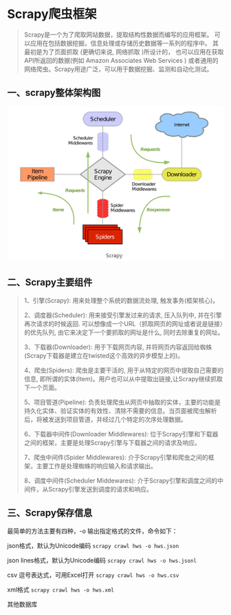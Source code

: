 # Scrapy爬虫框架

> Scrapy是一个为了爬取网站数据，提取结构性数据而编写的应用框架。
> 可以应用在包括数据挖掘，信息处理或存储历史数据等一系列的程序中。
> 其最初是为了页面抓取 (更确切来说, 网络抓取 )所设计的， 
> 也可以应用在获取API所返回的数据(例如 Amazon Associates Web Services ) 
> 或者通用的网络爬虫。Scrapy用途广泛，可以用于数据挖掘、监测和自动化测试。

## 一、scrapy整体架构图

![img.png](img.png)

## 二、Scrapy主要组件
> 1、引擎(Scrapy): 用来处理整个系统的数据流处理, 触发事务(框架核心)。
>
> 2、调度器(Scheduler): 用来接受引擎发过来的请求, 压入队列中, 并在引擎再次请求的时候返回. 可以想像成一个URL（抓取网页的网址或者说是链接）的优先队列, 由它来决定下一个要抓取的网址是什么, 同时去除重复的网址。
>
> 3、下载器(Downloader): 用于下载网页内容, 并将网页内容返回给蜘蛛(Scrapy下载器是建立在twisted这个高效的异步模型上的)。
>
> 4、爬虫(Spiders): 爬虫是主要干活的, 用于从特定的网页中提取自己需要的信息, 即所谓的实体(Item)。用户也可以从中提取出链接,让Scrapy继续抓取下一个页面。
>
> 5、项目管道(Pipeline): 负责处理爬虫从网页中抽取的实体，主要的功能是持久化实体、验证实体的有效性、清除不需要的信息。当页面被爬虫解析后，将被发送到项目管道，并经过几个特定的次序处理数据。
>
> 6、下载器中间件(Downloader Middlewares): 位于Scrapy引擎和下载器之间的框架，主要是处理Scrapy引擎与下载器之间的请求及响应。
>
> 7、爬虫中间件(Spider Middlewares): 介于Scrapy引擎和爬虫之间的框架，主要工作是处理蜘蛛的响应输入和请求输出。
>
> 8、调度中间件(Scheduler Middewares): 介于Scrapy引擎和调度之间的中间件，从Scrapy引擎发送到调度的请求和响应。

## 三、Scrapy保存信息

最简单的方法主要有四种，-o 输出指定格式的文件，命令如下：

json格式，默认为Unicode编码
`scrapy crawl hws -o hws.json`

json lines格式，默认为Unicode编码 `scrapy crawl hws -o hws.jsonl`

csv 逗号表达式，可用Excel打开 `scrapy crawl hws -o hws.csv`

xml格式 `scrapy crawl hws -o hws.xml`

其他数据库
